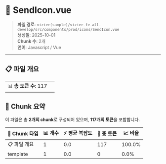 # 📄 SendIcon.vue

> **파일 경로**: `vizier(sample)/vizier-fe-all-develop/src/components/prod/icons/SendIcon.vue`  
> **생성일**: 2025-10-01  
> **Chunk 수**: 2개  
> **언어**: Javascript / Vue
---


## 📋 파일 개요

| | |
|--|--|
| 📊 **총 토큰 수**: 117 |  |






## 🧩 Chunk 요약

이 파일은 총 **2개의 chunk**로 구성되어 있으며, **117개의 토큰**을 포함합니다.

| 🧩 Chunk 타입 | 📊 개수 | ⚡ 평균 복잡도 | 📝 총 토큰 | 📈 비율 |
|---------------|--------|-------------|----------|--------|
| 📋 파일 개요 | 1 | 0.0 | 117 | 100.0% |
| template | 1 | 0.0 | 0 | 0.0% |

